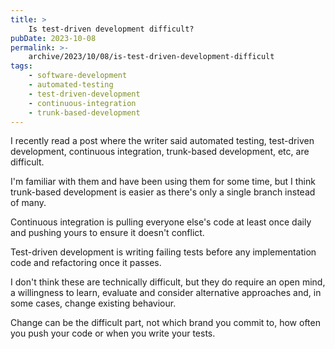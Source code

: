 ```yaml
---
title: >
    Is test-driven development difficult?
pubDate: 2023-10-08
permalink: >-
    archive/2023/10/08/is-test-driven-development-difficult
tags:
    - software-development
    - automated-testing
    - test-driven-development
    - continuous-integration
    - trunk-based-development
---
```


I recently read a post where the writer said automated testing, test-driven development, continuous integration, trunk-based development, etc, are difficult.

I'm familiar with them and have been using them for some time, but I think trunk-based development is easier as there's only a single branch instead of many.

Continuous integration is pulling everyone else's code at least once daily and pushing yours to ensure it doesn't conflict.

Test-driven development is writing failing tests before any implementation code and refactoring once it passes.

I don't think these are technically difficult, but they do require an open mind, a willingness to learn, evaluate and consider alternative approaches and, in some cases, change existing behaviour.

Change can be the difficult part, not which brand you commit to, how often you push your code or when you write your tests.

